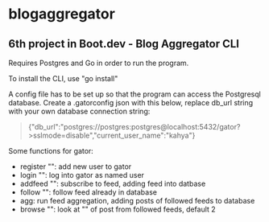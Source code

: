 # blogaggregator

6th project in Boot.dev - Blog Aggregator CLI
---------------------------------------------

Requires Postgres and Go in order to run the program.

To install the CLI, use "go install"

A config file has to be set up so that the program can access the Postgresql database. Create a .gatorconfig json with this below, replace db_url string with your own database connection string:

>{"db_url":"postgres://postgres:postgres@localhost:5432/gator?>sslmode=disable","current_user_name":"kahya"}

Some functions for gator:
- register "<name>": add new user to gator
- login "<name>": log into gator as named user
- addfeed "<url>": subscribe to feed, adding feed into datbase
- follow "<url>": follow feed already in database
- agg: run feed aggregation, adding posts of followed feeds to database
- browse "<number>": look at "<number>" of post from followed feeds, default 2

